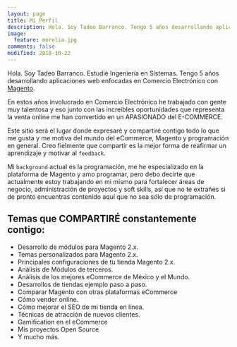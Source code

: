 ```yaml
---
layout: page
title: Mi Perfil
description: Hola. Soy Tadeo Barranco. Tengo 5 años desarrollando aplicaciones eCommerce utilizando Magento
image:
  feature: morelia.jpg
comments: false
modified: 2018-10-22
---
```


Hola. Soy Tadeo Barranco. Estudié Ingeniería en Sistemas. Tengo 5 años desarrollando aplicaciones web enfocadas en Comercio Electrónico con [Magento](https://magento.com/).

En estos años involucrado en Comercio Electrónico he trabajado con gente muy talentosa y eso junto con las increibles oportunidades que representa la venta online me han convertido en un APASIONADO del E-COMMERCE.

Este sitio será el lugar donde expresaré y compartiré contigo todo lo que me gusta y me motiva del mundo del eCommerce, Magento y programación en general. Creo fielmente que compartir es la mejor forma de reafirmar un aprendizaje y motivar al `feedback`.

Mi `background` actual es la programación, me he especializado en la plataforma de Magento y amo programar, pero debo decirte que actualmente estoy trabajando en mi mismo para fortalecer áreas de negocio, administración de proyectos y soft skills, así que no te extrañes si de pronto encuentras contenido aquí que no sea sólo de programación.

## Temas que COMPARTIRÉ constantemente contigo:

* Desarrollo de módulos para Magento 2.x.
* Temas personalizados para Magento 2.x.
* Principales configuraciones de tu tienda Magento 2.x.
* Análisis de Módulos de terceros.
* Análisis de los mejores eCommerce de México y el Mundo.
* Desarrollos de tiendas ejemplo paso a paso.
* Comparar Magento con otras plataformas eCommerce
* Cómo vender online.
* Cómo mejorar el SEO de mi tienda en línea.
* Técnicas de atracción de nuevos clientes.
* Gamification en el eCommerce
* Mis proyectos Open Source
* Y mucho más.
